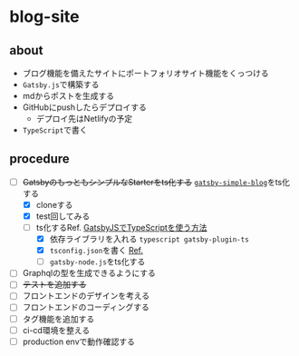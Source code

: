 # blog-site

## about

- ブログ機能を備えたサイトにポートフォリオサイト機能をくっつける
- `Gatsby.js`で構築する
- mdからポストを生成する
- GitHubにpushしたらデプロイする
  - デプロイ先はNetlifyの予定
- `TypeScript`で書く

## procedure

- [ ] ~~GatsbyのもっともシンプルなStarterをts化する~~ [`gatsby-simple-blog`](https://www.gatsbyjs.org/starters/thundermiracle/gatsby-simple-blog/)をts化する
  - [x] cloneする
  - [x] test回してみる
  - [ ] ts化するRef. [GatsbyJSでTypeScriptを使う方法](https://hiko1129.qrunch.io/entries/Q9RI59lRXFICbLCY)
    - [x] 依存ライブラリを入れる `typescript gatsby-plugin-ts`
    - [x] `tsconfig.json`を書く [Ref.](https://github.com/d4rekanguok/gatsby-typescript/blob/master/packages/gatsby-plugin-ts/readme.md#installation)
    - [ ] `gatsby-node.js`をts化する
- [ ] Graphqlの型を生成できるようにする
- [ ] ~~テストを追加する~~
- [ ] フロントエンドのデザインを考える
- [ ] フロントエンドのコーディングする
- [ ] タグ機能を追加する
- [ ] ci-cd環境を整える
- [ ] production envで動作確認する
